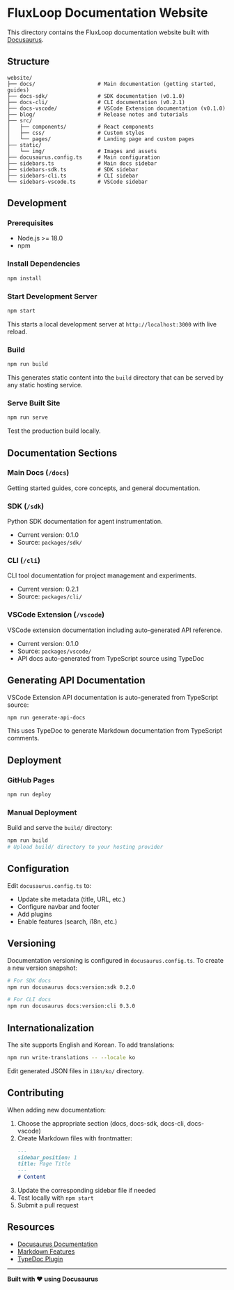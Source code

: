 # FluxLoop Documentation Website

This directory contains the FluxLoop documentation website built with [Docusaurus](https://docusaurus.io/).

## Structure

```
website/
├── docs/                    # Main documentation (getting started, guides)
├── docs-sdk/                # SDK documentation (v0.1.0)
├── docs-cli/                # CLI documentation (v0.2.1)
├── docs-vscode/             # VSCode Extension documentation (v0.1.0)
├── blog/                    # Release notes and tutorials
├── src/
│   ├── components/          # React components
│   ├── css/                 # Custom styles
│   └── pages/               # Landing page and custom pages
├── static/
│   └── img/                 # Images and assets
├── docusaurus.config.ts     # Main configuration
├── sidebars.ts              # Main docs sidebar
├── sidebars-sdk.ts          # SDK sidebar
├── sidebars-cli.ts          # CLI sidebar
└── sidebars-vscode.ts       # VSCode sidebar
```

## Development

### Prerequisites

- Node.js >= 18.0
- npm

### Install Dependencies

```bash
npm install
```

### Start Development Server

```bash
npm start
```

This starts a local development server at `http://localhost:3000` with live reload.

### Build

```bash
npm run build
```

This generates static content into the `build` directory that can be served by any static hosting service.

### Serve Built Site

```bash
npm run serve
```

Test the production build locally.

## Documentation Sections

### Main Docs (`/docs`)

Getting started guides, core concepts, and general documentation.

### SDK (`/sdk`)

Python SDK documentation for agent instrumentation.
- Current version: 0.1.0
- Source: `packages/sdk/`

### CLI (`/cli`)

CLI tool documentation for project management and experiments.
- Current version: 0.2.1
- Source: `packages/cli/`

### VSCode Extension (`/vscode`)

VSCode extension documentation including auto-generated API reference.
- Current version: 0.1.0
- Source: `packages/vscode/`
- API docs auto-generated from TypeScript source using TypeDoc

## Generating API Documentation

VSCode Extension API documentation is auto-generated from TypeScript source:

```bash
npm run generate-api-docs
```

This uses TypeDoc to generate Markdown documentation from TypeScript comments.

## Deployment

### GitHub Pages

```bash
npm run deploy
```

### Manual Deployment

Build and serve the `build/` directory:

```bash
npm run build
# Upload build/ directory to your hosting provider
```

## Configuration

Edit `docusaurus.config.ts` to:
- Update site metadata (title, URL, etc.)
- Configure navbar and footer
- Add plugins
- Enable features (search, i18n, etc.)

## Versioning

Documentation versioning is configured in `docusaurus.config.ts`. To create a new version snapshot:

```bash
# For SDK docs
npm run docusaurus docs:version:sdk 0.2.0

# For CLI docs
npm run docusaurus docs:version:cli 0.3.0
```

## Internationalization

The site supports English and Korean. To add translations:

```bash
npm run write-translations -- --locale ko
```

Edit generated JSON files in `i18n/ko/` directory.

## Contributing

When adding new documentation:

1. Choose the appropriate section (docs, docs-sdk, docs-cli, docs-vscode)
2. Create Markdown files with frontmatter:
   ```markdown
   ---
   sidebar_position: 1
   title: Page Title
   ---
   # Content
   ```
3. Update the corresponding sidebar file if needed
4. Test locally with `npm start`
5. Submit a pull request

## Resources

- [Docusaurus Documentation](https://docusaurus.io/docs)
- [Markdown Features](https://docusaurus.io/docs/markdown-features)
- [TypeDoc Plugin](https://github.com/tgreyuk/typedoc-plugin-markdown/tree/master/packages/docusaurus-plugin-typedoc)

---

**Built with ❤️ using Docusaurus**
